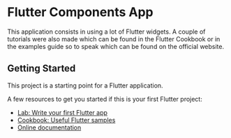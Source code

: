 # Flutter Components App

This application consists in using a lot of Flutter widgets.
A couple of tutorials were also made which can be found in the Flutter Cookbook or in the examples guide so to speak which can be found on the official website.

## Getting Started

This project is a starting point for a Flutter application.

A few resources to get you started if this is your first Flutter project:

- [Lab: Write your first Flutter app](https://docs.flutter.dev/get-started/codelab)
- [Cookbook: Useful Flutter samples](https://docs.flutter.dev/cookbook)
- [Online documentation](https://docs.flutter.dev)
